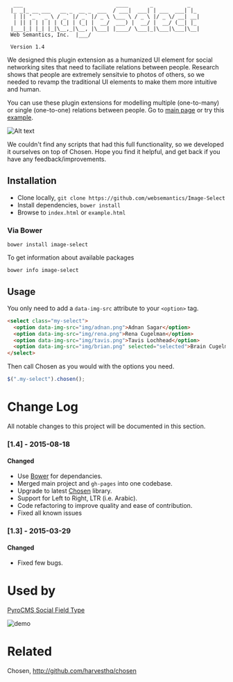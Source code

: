 ```
  ___                              ____       _           _   
 |_ _|_ __ ___   __ _  __ _  ___  / ___|  ___| | ___  ___| |_ 
  | || '_ ` _ \ / _` |/ _` |/ _ \ \___ \ / _ \ |/ _ \/ __| __|
  | || | | | | | (_| | (_| |  __/  ___) |  __/ |  __/ (__| |_ 
 |___|_| |_| |_|\__,_|\__, |\___| |____/ \___|_|\___|\___|\__|
 Web Semantics, Inc.  |___/                                   

 Version 1.4
```

We designed this plugin extension as a humanized UI element for social networking sites that need to faciliate relations between people. Research shows that people are extremely sensitvie to photos of others, so we needed to revamp the traditional UI elements to make them more intuitive and human.

You can use these plugin extensions for modelling multiple (one-to-many) or single (one-to-one) relations between people. Go to [main page](http://websemantics.github.io/Image-Select/) or try this [example](http://websemantics.github.io/Image-Select/example.html).

![Alt text](http://websemantics.github.io/Image-Select/img/screen-shot.png "Image Select")

We couldn't find any scripts that had this full functionality, so we developed it ourselves on top of Chosen. Hope you find it helpful, and get back if you have any feedback/improvements.

## Installation

- Clone locally, `git clone https://github.com/websemantics/Image-Select`
- Install dependencies, `bower install`
- Browse to `index.html` or `example.html`

### Via Bower 

`bower install image-select`

To get information about available packages

`bower info image-select`

## Usage

You only need to add a `data-img-src` attribute to your `<option>` tag.
```HTML
<select class="my-select">
  <option data-img-src="img/adnan.png">Adnan Sagar</option> 
  <option data-img-src="img/rena.png">Rena Cugelman</option> 
  <option data-img-src="img/tavis.png">Tavis Lochhead</option> 
  <option data-img-src="img/brian.png" selected="selected">Brain Cugelman</option> 
</select>
```
Then call Chosen as you would with the options you need.
```JAVASCRIPT
$(".my-select").chosen();
```


# Change Log
All notable changes to this project will be documented in this section.

### [1.4] - 2015-08-18
#### Changed
- Use [Bower](http://bower.io/) for dependancies.
- Merged main project and `gh-pages` into one codebase.
- Upgrade to latest [Chosen](http://github.com/harvesthq/chosen) library.
- Support for Left to Right, LTR (i.e. Arabic).
- Code refactoring to improve quality and ease of contribution.
- Fixed all known issues

### [1.3] - 2015-03-29
#### Changed
- Fixed few bugs.

# Used by

[PyroCMS Social Field Type](https://github.com/websemantics/social-field_type)

![demo](https://raw.githubusercontent.com/websemantics/Image-Select/master/img/social_field_type.gif)

# Related
Chosen, http://github.com/harvesthq/chosen

